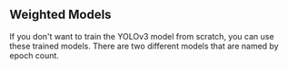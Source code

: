 ## Weighted Models

If you don't want to train the YOLOv3 model from scratch, you can use these trained models. There are two different models that are named by epoch count.
